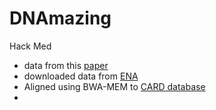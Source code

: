 # DNAmazing
Hack Med

* data from this [paper](https://gigascience.biomedcentral.com/articles/10.1186/s13742-016-0137-2)
* downloaded data from [ENA](https://www.ebi.ac.uk/ena/data/view/PRJEB14532)
* Aligned using BWA-MEM to [CARD database](https://card.mcmaster.ca/download)
*
